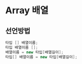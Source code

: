 # Array 배열

## 선언방법

```java
타입 [] 배열이름;
타입 배열이름 [];
배열이름 = new 타입[배열길이];
타입[] 배열이름 = new 타입[배열길이];
```
